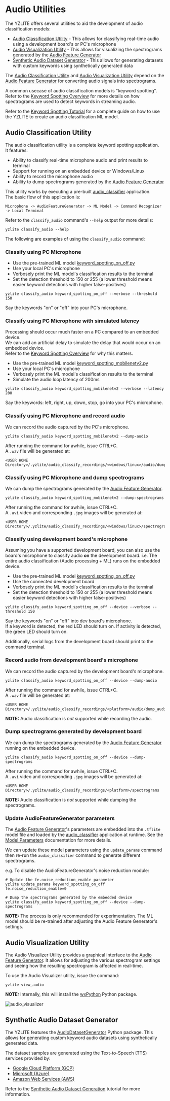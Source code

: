 Audio Utilities
================

The YZLITE offers several utilities to aid the development of audio classification models:

- [Audio Classification Utility](#audio-classification-utility) - This allows for classifying real-time audio using a development board's or PC's microphone
- [Audio Visualization Utility](#audio-visualization-utility) - This allows for visualizing the spectrograms generated by the [Audio Feature Generator](./audio_feature_generator.md)
- [Synthetic Audio Dataset Generator](#synthetic-audio-dataset-generator) - This allows for generating datasets with custom keywords using synthetically generated data

The [Audio Classification Utility](#audio-classification-utility) and [Audio Visualization Utility](#audio-visualization-utility) depend on the [Audio Feature Generator](./audio_feature_generator.md) for converting audio signals into spectrograms.

A common usecase of audio classification models is "keyword spotting".  
Refer to the [Keyword Spotting Overview](./keyword_spotting_overview.md) for more
details on how spectrograms are used to detect keywords in streaming audio.

Refer to the [Keyword Spotting Tutorial](../../yzlite/tutorials/keyword_spotting_on_off) for a complete
guide on how to use the YZLITE to create an audio classification ML model.

## Audio Classification Utility

The audio classification utility is a complete keyword spotting application.  
It features:  

- Ability to classify real-time microphone audio and print results to terminal
- Support for running on an embedded device or Windows/Linux
- Ability to record the microphone audio
- Ability to dump spectrograms generated by the [Audio Feature Generator](./audio_feature_generator.md)

This utility works by executing a pre-built [audio_classifier](../cpp_development/examples/audio_classifier.md) application.  
The basic flow of this application is:  

```
Microphone -> AudioFeatureGenerator -> ML Model -> Command Recognizer -> Local Terminal
```

Refer to the `classify_audio` command's `--help` output for more details:  

```shell
yzlite classify_audio --help
```

The following are examples of using the `classify_audio` command:

### Classify using PC Microphone

- Use the pre-trained ML model [keyword_spotting_on_off.py](https://github.com/ReRAM-Labs/yzlite/tree/master/yzlite/models/yizhutech/keyword_spotting_on_off.py)
- Use your local PC's microphone
- Verbosely print the ML model's classification results to the terminal
- Set the detection threshold to 150 or 255 (a lower threshold means easier keyword detections with higher false-positives)

```shell
yzlite classify_audio keyword_spotting_on_off --verbose --threshold 150
```

Say the keywords "on" or "off" into your PC's microphone.

### Classify using PC Microphone with simulated latency

Processing should occur much faster on a PC compared to an embedded device.  
We can add an artificial delay to simulate the delay that would occur on an embedded device.  
Refer to the [Keyword Spotting Overview](./keyword_spotting_overview.md) for why this matters.

- Use the pre-trained ML model [keyword_spotting_mobilenetv2.py](https://github.com/ReRAM-Labs/yzlite/tree/master/yzlite/models/yizhutech/keyword_spotting_mobilenetv2.py)
- Use your local PC's microphone
- Verbosely print the ML model's classification results to the terminal
- Simulate the audio loop latency of 200ms

```shell
yzlite classify_audio keyword_spotting_mobilenetv2 --verbose --latency 200
```

Say the keywords: left, right, up, down, stop, go into your PC's microphone.

### Classify using PC Microphone and record audio

We can record the audio captured by the PC's microphone.

```shell
yzlite classify_audio keyword_spotting_mobilenetv2 --dump-audio
```

After running the command for awhile, issue CTRL+C.  
A `.wav` file will be generated at:

```
<USER HOME Directory>/.yzlite/audio_classify_recordings/<windows/linux>/audio/dump_audio.wav
```

### Classify using PC Microphone and dump spectrograms

We can dump the spectrograms generated by the [Audio Feature Generator](./audio_feature_generator.md).

```shell
yzlite classify_audio keyword_spotting_mobilenetv2 --dump-spectrograms
```

After running the command for awhile, issue CTRL+C.  
A `.avi` video and corresponding `.jpg` images will be generated at:

```
<USER HOME Directory>/.yzlite/audio_classify_recordings/<windows/linux>/spectrograms
```

### Classify using development board's microphone

Assuming you have a supported development board, you can also use the board's
microphone to classify audio __on__ the development board. i.e. The entire
audio classification (Audio processing + ML) runs on the embedded device.

- Use the pre-trained ML model [keyword_spotting_on_off.py](https://github.com/ReRAM-Labs/yzlite/tree/master/yzlite/models/yizhutech/keyword_spotting_on_off.py)
- Use the connected development board
- Verbosely print the ML model's classification results to the terminal
- Set the detection threshold to 150 or 255 (a lower threshold means easier keyword detections with higher false-positives)

```shell
yzlite classify_audio keyword_spotting_on_off --device --verbose --threshold 150
```

Say the keywords "on" or "off" into dev board's microphone.  
If a keyword is detected, the red LED should turn on.
If activity is detected, the green LED should turn on.

Additionally, serial logs from the development board should print to the command terminal.

### Record audio from development board's microphone

We can record the audio captured by the development board's microphone.

```shell
yzlite classify_audio keyword_spotting_on_off --device --dump-audio
```

After running the command for awhile, issue CTRL+C.  
A `.wav` file will be generated at:  

```
<USER HOME Directory>/.yzlite/audio_classify_recordings/<platform>/audio/dump_audio.wav
```

__NOTE:__ Audio classification is _not_ supported while recording the audio.

### Dump spectrograms generated by development board

We can dump the spectrograms generated by the [Audio Feature Generator](./audio_feature_generator.md)
running on the embedded device.

```shell
yzlite classify_audio keyword_spotting_on_off --device --dump-spectrograms
```

After running the command for awhile, issue CTRL+C.  
A `.avi` video and corresponding `.jpg` images will be generated at:

```
<USER HOME Directory>/.yzlite/audio_classify_recordings/<platform>/spectrograms
```

__NOTE:__ Audio classification is _not_ supported while dumping the spectrograms.

### Update AudioFeatureGenerator parameters

The [Audio Feature Generator](./audio_feature_generator.md)'s parameters are embedded into the `.tflite` model file
and loaded by the [audio_classifier](../cpp_development/examples/audio_classifier.md) application at runtime.
See the [Model Parameters](../guides/model_parameters.md) documentation for more details.

We can update these model parameters using the `update_params` command
then re-run the `audio_classifier` command to generate different spectrograms.

e.g. To disable the AudioFeatureGenerator's noise reduction module:  

```
# Update the fe.noise_reduction_enable parameter
yzlite update_params keyword_spotting_on_off fe.noise_reduction_enable=0

# Dump the spectrograms generated by the embedded device
yzlite classify_audio keyword_spotting_on_off --device --dump-spectrograms
```

__NOTE:__ The process is only recommended for experimentation.
The ML model should be re-trained after adjusting the Audio Feature Generator's settings.

## Audio Visualization Utility

The Audio Visualizer Utility provides a graphical interface to the [Audio Feature Generator](./audio_feature_generator.md).
It allows for adjusting the various spectrogram settings and seeing how the resulting spectrogram is affected in real-time.

To use the Audio Visualizer utility, issue the command:

```shell
yzlite view_audio
```

__NOTE:__ Internally, this will install the [wxPython](https://www.wxpython.org/) Python package.

![audio_visualizer](../img/audio_visualizer.gif)

## Synthetic Audio Dataset Generator

The YZLITE features the [AudioDatasetGenerator](https://github.com/ReRAM-Labs/yzlite/docs/python_api/utils/audio_dataset_generator/index.html) Python package. This allows for generating custom keyword audio datasets using synthetically generated data.

The dataset samples are generated using the Text-to-Speech (TTS) services provided by:

- [Google Cloud Platform (GCP)](https://cloud.google.com/text-to-speech)
- [Microsoft (Azure)](https://learn.microsoft.com/en-us/azure/cognitive-services/speech-service/text-to-speech)
- [Amazon Web Services (AWS)](https://aws.amazon.com/polly)

Refer to the [Synthetic Audio Dataset Generation](https://github.com/ReRAM-Labs/yzlite/yzlite/tutorials/synthetic_audio_dataset_generation.html) tutorial for more information.
